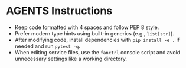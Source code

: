 # AGENTS Instructions

- Keep code formatted with 4 spaces and follow PEP 8 style.
- Prefer modern type hints using built-in generics (e.g., `list[str]`).
- After modifying code, install dependencies with `pip install -e .` if needed and run `pytest -q`.
- When editing service files, use the `fanctrl` console script and avoid unnecessary settings like a working directory.
